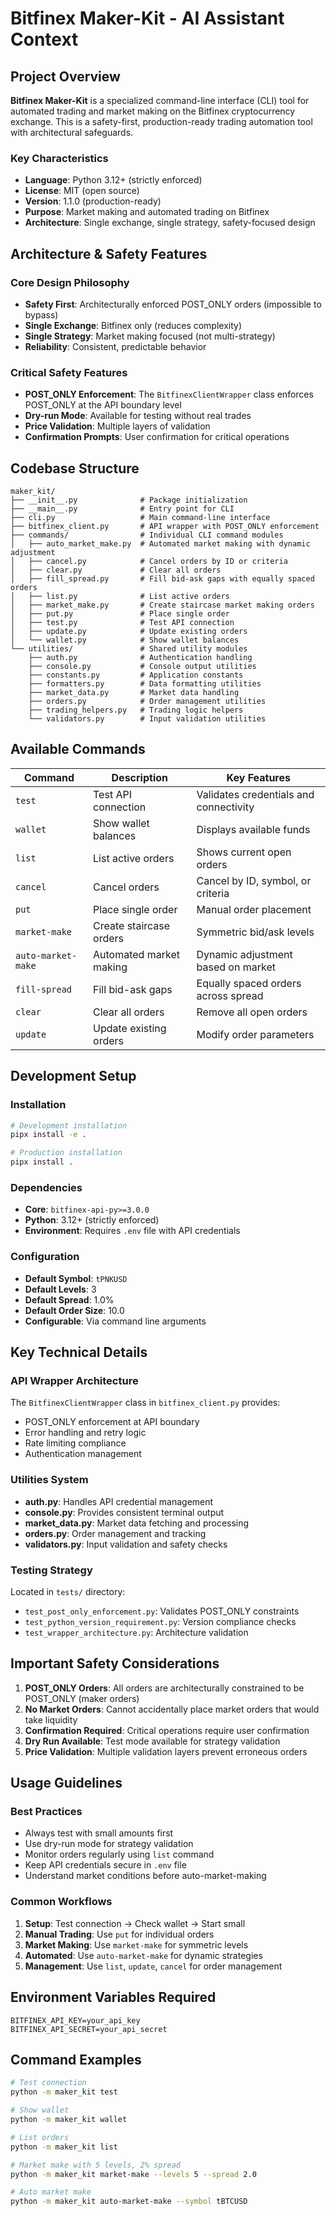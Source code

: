 # Bitfinex Maker-Kit - AI Assistant Context

## Project Overview

**Bitfinex Maker-Kit** is a specialized command-line interface (CLI) tool for automated trading and market making on the Bitfinex cryptocurrency exchange. This is a safety-first, production-ready trading automation tool with architectural safeguards.

### Key Characteristics
- **Language**: Python 3.12+ (strictly enforced)
- **License**: MIT (open source)
- **Version**: 1.1.0 (production-ready)
- **Purpose**: Market making and automated trading on Bitfinex
- **Architecture**: Single exchange, single strategy, safety-focused design

## Architecture & Safety Features

### Core Design Philosophy
- **Safety First**: Architecturally enforced POST_ONLY orders (impossible to bypass)
- **Single Exchange**: Bitfinex only (reduces complexity)
- **Single Strategy**: Market making focused (not multi-strategy)
- **Reliability**: Consistent, predictable behavior

### Critical Safety Features
- **POST_ONLY Enforcement**: The `BitfinexClientWrapper` class enforces POST_ONLY at the API boundary level
- **Dry-run Mode**: Available for testing without real trades
- **Price Validation**: Multiple layers of validation
- **Confirmation Prompts**: User confirmation for critical operations

## Codebase Structure

```
maker_kit/
├── __init__.py              # Package initialization
├── __main__.py              # Entry point for CLI
├── cli.py                   # Main command-line interface
├── bitfinex_client.py       # API wrapper with POST_ONLY enforcement
├── commands/                # Individual CLI command modules
│   ├── auto_market_make.py  # Automated market making with dynamic adjustment
│   ├── cancel.py            # Cancel orders by ID or criteria
│   ├── clear.py             # Clear all orders
│   ├── fill_spread.py       # Fill bid-ask gaps with equally spaced orders
│   ├── list.py              # List active orders
│   ├── market_make.py       # Create staircase market making orders
│   ├── put.py               # Place single order
│   ├── test.py              # Test API connection
│   ├── update.py            # Update existing orders
│   └── wallet.py            # Show wallet balances
└── utilities/               # Shared utility modules
    ├── auth.py              # Authentication handling
    ├── console.py           # Console output utilities
    ├── constants.py         # Application constants
    ├── formatters.py        # Data formatting utilities
    ├── market_data.py       # Market data handling
    ├── orders.py            # Order management utilities
    ├── trading_helpers.py   # Trading logic helpers
    └── validators.py        # Input validation utilities
```

## Available Commands

| Command | Description | Key Features |
|---------|-------------|--------------|
| `test` | Test API connection | Validates credentials and connectivity |
| `wallet` | Show wallet balances | Displays available funds |
| `list` | List active orders | Shows current open orders |
| `cancel` | Cancel orders | Cancel by ID, symbol, or criteria |
| `put` | Place single order | Manual order placement |
| `market-make` | Create staircase orders | Symmetric bid/ask levels |
| `auto-market-make` | Automated market making | Dynamic adjustment based on market |
| `fill-spread` | Fill bid-ask gaps | Equally spaced orders across spread |
| `clear` | Clear all orders | Remove all open orders |
| `update` | Update existing orders | Modify order parameters |

## Development Setup

### Installation
```bash
# Development installation
pipx install -e .

# Production installation  
pipx install .
```

### Dependencies
- **Core**: `bitfinex-api-py>=3.0.0`
- **Python**: 3.12+ (strictly enforced)
- **Environment**: Requires `.env` file with API credentials

### Configuration
- **Default Symbol**: `tPNKUSD`
- **Default Levels**: 3
- **Default Spread**: 1.0%
- **Default Order Size**: 10.0
- **Configurable**: Via command line arguments

## Key Technical Details

### API Wrapper Architecture
The `BitfinexClientWrapper` class in `bitfinex_client.py` provides:
- POST_ONLY enforcement at API boundary
- Error handling and retry logic
- Rate limiting compliance
- Authentication management

### Utilities System
- **auth.py**: Handles API credential management
- **console.py**: Provides consistent terminal output
- **market_data.py**: Market data fetching and processing
- **orders.py**: Order management and tracking
- **validators.py**: Input validation and safety checks

### Testing Strategy
Located in `tests/` directory:
- `test_post_only_enforcement.py`: Validates POST_ONLY constraints
- `test_python_version_requirement.py`: Version compliance checks
- `test_wrapper_architecture.py`: Architecture validation

## Important Safety Considerations

1. **POST_ONLY Orders**: All orders are architecturally constrained to be POST_ONLY (maker orders)
2. **No Market Orders**: Cannot accidentally place market orders that would take liquidity
3. **Confirmation Required**: Critical operations require user confirmation
4. **Dry Run Available**: Test mode available for strategy validation
5. **Price Validation**: Multiple validation layers prevent erroneous orders

## Usage Guidelines

### Best Practices
- Always test with small amounts first
- Use dry-run mode for strategy validation
- Monitor orders regularly using `list` command
- Keep API credentials secure in `.env` file
- Understand market conditions before auto-market-making

### Common Workflows
1. **Setup**: Test connection → Check wallet → Start small
2. **Manual Trading**: Use `put` for individual orders
3. **Market Making**: Use `market-make` for symmetric levels
4. **Automated**: Use `auto-market-make` for dynamic strategies
5. **Management**: Use `list`, `update`, `cancel` for order management

## Environment Variables Required
```
BITFINEX_API_KEY=your_api_key
BITFINEX_API_SECRET=your_api_secret
```

## Command Examples
```bash
# Test connection
python -m maker_kit test

# Show wallet
python -m maker_kit wallet

# List orders
python -m maker_kit list

# Market make with 5 levels, 2% spread
python -m maker_kit market-make --levels 5 --spread 2.0

# Auto market make
python -m maker_kit auto-market-make --symbol tBTCUSD
```